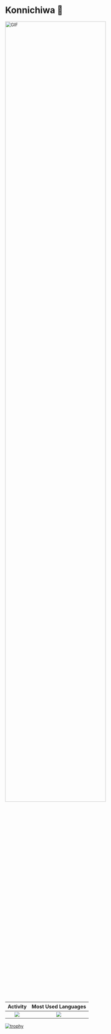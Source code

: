 # Konnichiwa 👋
<img width="80%" alt="GIF" align="center" src="https://user-images.githubusercontent.com/67684762/174741366-ec862105-81af-4c06-9c1f-3d28c4e19bfb.gif">

</br>

|Activity|Most Used Languages|
|:---:|:---:|
|![](https://github-readme-stats.vercel.app/api?username=mst-nsh&show_icons=true&theme=tokyonight&count_private=true&line_height=40)|![](https://github-readme-stats.vercel.app/api/top-langs/?username=mst-nsh&theme=tokyonight)|

[![trophy](https://github-profile-trophy.vercel.app/?username=mst-nsh&theme=discord)](https://github.com/ryo-ma/github-profile-trophy)


<!--
**mst-nsh/mst-nsh** is a ✨ _special_ ✨ repository because its `README.md` (this file) appears on your GitHub profile.

Here are some ideas to get you started:

- 🔭 I’m currently working on ...
- 🌱 I’m currently learning ...
- 👯 I’m looking to collaborate on ...
- 🤔 I’m looking for help with ...
- 💬 Ask me about ...
- 📫 How to reach me: ...
- 😄 Pronouns: ...
- ⚡ Fun fact: ...
-->
